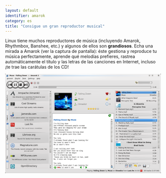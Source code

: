 ```yaml
---
layout: default
identifier: amarok
category: es
title: "Consigue un gran reproductor musical"
---
```


Linux tiene muchos reproductores de música (incluyendo Amarok, Rhythmbox, Banshee, etc.) y algunos de ellos son <b>grandiosos</b>. Echa una mirada a Amarok (ver la captura de pantalla): éste gestiona y reproduce tu música perfectamente, aprende qué melodías prefieres, rastrea automáticamente el título y las letras de las canciones en Internet, incluso ¡te trae las carátulas de los CD!

<img src="/img/amarok.png" />




